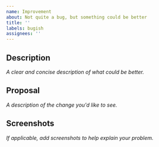 ```yaml
---
name: Improvement
about: Not quite a bug, but something could be better
title: ''
labels: bugish
assignees: ''
---
```


## Description

_A clear and concise description of what could be better._

## Proposal

_A description of the change you'd like to see._

## Screenshots

_If applicable, add screenshots to help explain your problem._
